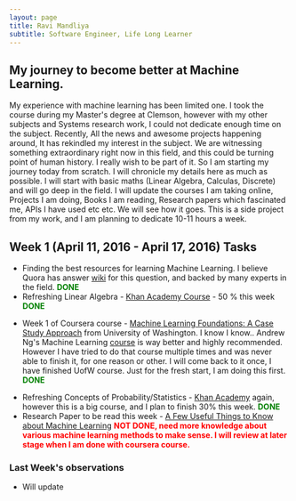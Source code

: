 ```yaml
---
layout: page
title: Ravi Mandliya
subtitle: Software Engineer, Life Long Learner
---
```


## My journey to become better at Machine Learning.

My experience with machine learning has been limited one. I took the course during my Master's degree at Clemson, however with my other subjects
and Systems research work, I could not dedicate enough time on the subject. Recently, All the news and awesome projects happening around, It has rekindled my interest
in the subject. We are witnessing something extraordinary right now in this field, and this could be turning point of human history. I really wish to be part of it. So I am starting my journey today from scratch.
I will chronicle my details here as much as possible. I will start with basic maths (Linear Algebra, Calculas, Discrete) and will go deep in the field. I will update the courses I am taking online, Projects I am doing,
Books I am reading, Research papers which fascinated me, APIs I have used etc etc. We will see how it goes. This is a side project from my work, and I am planning to dedicate 10-11 hours a week.

## Week 1 (April 11, 2016 - April 17, 2016) Tasks
* Finding the best resources for learning Machine Learning. I believe Quora has answer [wiki](https://www.quora.com/How-do-I-learn-machine-learning-1) for this question, and backed by many experts in the field. <b style='color:green'>DONE</b>
* Refreshing Linear Algebra - [Khan Academy Course](https://www.khanacademy.org/math/linear-algebra) - 50 % this week  <b style='color:green'>DONE</b>
- Week 1 of Coursera course - [Machine Learning Foundations: A Case Study Approach](https://www.coursera.org/learn/ml-foundations) from University
  of Washington. I know I know.. Andrew Ng's Machine Learning [course](https://www.coursera.org/learn/machine-learning) is way better and highly recommended. However I have tried to do that course multiple times and was never able to finish it, for one reason or other. I will come back to it once, I have finished UofW course. Just for the fresh start, I am doing this first. <b style='color:green'>DONE</b>
* Refreshing Concepts of Probability/Statistics - [Khan Academy](https://www.khanacademy.org/math/probability) again, however this is a big course, and I plan to finish 30% this week. <b style='color:green'>DONE</b>
* Research Paper to be read this week - [A Few Useful Things to Know about Machine Learning](http://homes.cs.washington.edu/~pedrod/papers/cacm12.pdf) <b style='color:red'>NOT DONE, need more knowledge about various machine learning methods to make sense. I will review at later stage when I am done with coursera course.</b>

### Last Week's observations
* Will  update 
